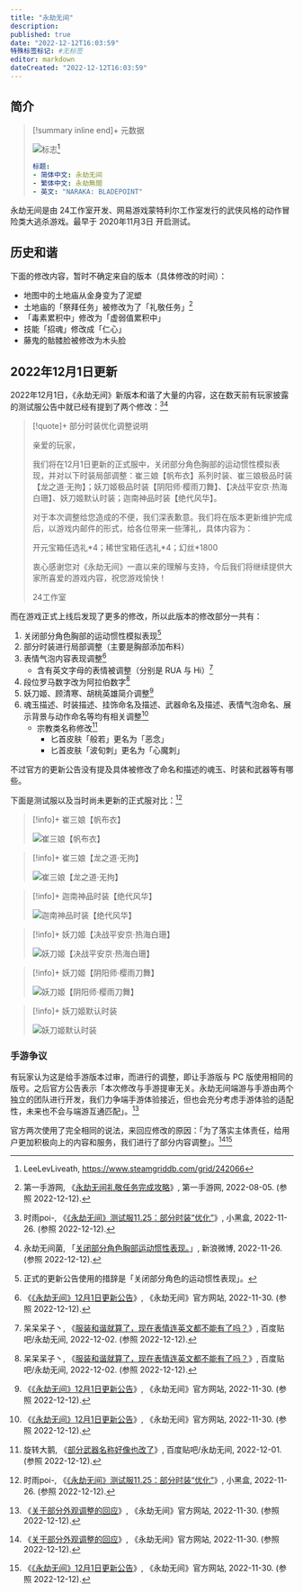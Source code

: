 ```yaml
---
title: "永劫无间"
description:
published: true
date: "2022-12-12T16:03:59"
特殊标签标记: #无标签
editor: markdown
dateCreated: "2022-12-12T16:03:59"
---
```


## 简介

> [!summary inline end]+ 元数据
>
> ![标志](https://s3.tebi.io/ggame/game/永劫无间/79a0e9c520104773e13ccd072bc956aa.jpg)[^logo]
>
> ```yaml
> 标题:
> - 简体中文: 永劫无间
> - 繁体中文: 永劫無間
> - 英文: "NARAKA: BLADEPOINT"
> ```

[^logo]: LeeLevLiveath, <https://www.steamgriddb.com/grid/242066>

永劫无间是由 24工作室开发、网易游戏蒙特利尔工作室发行的武侠风格的动作冒险类大逃杀游戏。最早于 2020年11月3日 开启测试。

## 历史和谐

下面的修改内容，暂时不确定来自的版本（具体修改的时间）：

+   地图中的土地庙从金身变为了泥塑
+   土地庙的「祭拜任务」被修改为了「礼敬任务」[^69778]
+   「毒素累积中」修改为「虚弱值累积中」
+   技能「招魂」修改成「仁心」
+   藤鬼的骷髅脸被修改为木头脸

[^69778]: 第一手游网, 《[永劫无间礼敬任务完成攻略](https://web.archive.org/web/20220817185523/https://www.diyiyou.com/yjwj/gl/369778.html)》, 第一手游网, 2022-08-05. (参照 2022-12-12).

## 2022年12月1日更新

2022年12月1日，《永劫无间》新版本和谐了大量的内容，这在数天前有玩家披露的测试服公告中就已经有提到了两个修改：[^WKfza][^QxOrc]

[^WKfza]: 时雨poi-, 《[《永劫无间》测试服11.25：部分时装“优化”](https://archive.vn/WKfza "https://api.xiaoheihe.cn/v3/bbs/app/api/web/share?link_id=95197471")》, 小黑盒, 2022-11-26. (参照 2022-12-12).

[^QxOrc]: 永劫无间菌, 「[关闭部分角色胸部运动惯性表现。](https://archive.ph/QxOrc "https://weibo.com/6248069428/MgOW3vB4G")」, 新浪微博, 2022-11-26. (参照 2022-12-12).

> [!quote]+ 部分时装优化调整说明
>
> 亲爱的玩家，
>
> 我们将在12月1日更新的正式服中，关闭部分角色胸部的运动惯性模拟表现，并对以下时装局部调整：崔三娘【帆布衣】系列时装、崔三娘极品时装【龙之道·无拘】；妖刀姬极品时装【阴阳师·樱雨刀舞】、【决战平安京·热海白珊】、妖刀姬默认时装；迦南神品时装【绝代风华】。
>
> 对于本次调整给您造成的不便，我们深表歉意。我们将在版本更新维护完成后，以游戏内邮件的形式，给各位带来一些薄礼，具体内容为：
>
> 开元宝箱任选礼\*4；稀世宝箱任选礼\*4；幻丝\*1800
>
> 衷心感谢您对《永劫无间》一直以来的理解与支持，今后我们将继续提供大家所喜爱的游戏内容，祝您游戏愉快！
>
> 24工作室

而在游戏正式上线后发现了更多的修改，所以此版本的修改部分一共有：

1.  关闭部分角色胸部的运动惯性模拟表现[^xos]
2.  部分时装进行局部调整（主要是胸部添加布料）
3.  表情气泡内容表现调整[^53624]
    +   含有英文字母的表情被调整（分别是 RUA 与 Hi）[^19994]
4.  段位罗马数字改为阿拉伯数字[^19994]
5.  妖刀姬、顾清寒、胡桃英雄简介调整[^53624]
6.  魂玉描述、时装描述、挂饰命名及描述、武器命名及描述、表情气泡命名、展示背景与动作命名等均有相关调整[^53624]
    +   宗教类名称修改[^09424]
        +   匕首皮肤「般若」更名为「恶念」
        +   匕首皮肤「波旬刺」更名为「心魔刺」

不过官方的更新公告没有提及具体被修改了命名和描述的魂玉、时装和武器等有哪些。

[^xos]: 正式的更新公告使用的措辞是「关闭部分角色的运动惯性表现」。

[^53624]: 《[《永劫无间》12月1日更新公告](https://web.archive.org/web/20221212100435/https://www.yjwujian.cn/news/update/20221122/33456_1053624.html)》, 《永劫无间》官方网站, 2022-11-30. (参照 2022-12-12).

[^19994]: 呆呆呆子丶, 《[服装和谐就算了，现在表情连英文都不能有了吗？](https://web.archive.org/web/20221211153420/https://tieba.baidu.com/p/8170219994)》, 百度贴吧/永劫无间, 2022-12-02. (参照 2022-12-12).

[^09424]: 旋转大鹅, 《[部分武器名称好像也改了](https://web.archive.org/web/20221212093529/https://tieba.baidu.com/p/8168809424)》, 百度贴吧/永劫无间, 2022-12-01. (参照 2022-12-12).

下面是测试服以及当时尚未更新的正式服对比：[^WKfza]

> [!info]+ 崔三娘【帆布衣】
>
> ![崔三娘【帆布衣】][]

> [!info]+ 崔三娘【龙之道·无拘】
>
> ![崔三娘【龙之道·无拘】][]

> [!info]+ 迦南神品时装【绝代风华】
>
> ![迦南神品时装【绝代风华】][]

> [!info]+ 妖刀姬【决战平安京·热海白珊】
>
> ![妖刀姬【决战平安京·热海白珊】][]

> [!info]+ 妖刀姬【阴阳师·樱雨刀舞】
>
> ![妖刀姬【阴阳师·樱雨刀舞】][]

> [!info]+ 妖刀姬默认时装
>
> ![妖刀姬默认时装][]

[崔三娘【帆布衣】]:https://s3.tebi.io/ggame/game/永劫无间/崔三娘【帆布衣】_1.jpg
[崔三娘【龙之道·无拘】]:https://s3.tebi.io/ggame/game/永劫无间/崔三娘【龙之道·无拘】_1.jpg
[迦南神品时装【绝代风华】]:https://s3.tebi.io/ggame/game/永劫无间/妖刀姬【决战平安京·热海白珊】_1.jpg
[妖刀姬【决战平安京·热海白珊】]:https://s3.tebi.io/ggame/game/永劫无间/妖刀姬【阴阳师·樱雨刀舞】_1.jpg
[妖刀姬【阴阳师·樱雨刀舞】]:https://s3.tebi.io/ggame/game/永劫无间/妖刀姬默认时装_1.jpg
[妖刀姬默认时装]:https://s3.tebi.io/ggame/game/永劫无间/迦南神品时装【绝代风华】_1.jpg

### 手游争议

有玩家认为这是给手游版本过审，而进行的调整，即让手游版与 PC 版使用相同的版号。之后官方公告表示「本次修改与手游提审无关。永劫无间端游与手游由两个独立的团队进行开发，我们力争端手游体验接近，但也会充分考虑手游体验的适配性，未来也不会与端游互通匹配」。[^55694]

[^55694]: 《[关于部分外观调整的回应](https://web.archive.org/web/20221206145328/https://www.yjwujian.cn/news/update/20221130/33456_1055694.html)》, 《永劫无间》官方网站, 2022-11-30. (参照 2022-12-12).

官方两次使用了完全相同的说法，来回应修改的原因：「为了落实主体责任，给用户更加积极向上的内容和服务，我们进行了部分内容调整」。[^55694][^53624]
